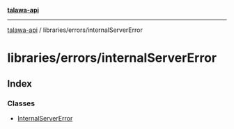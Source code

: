 [**talawa-api**](../../../README.md)

***

[talawa-api](../../../modules.md) / libraries/errors/internalServerError

# libraries/errors/internalServerError

## Index

### Classes

- [InternalServerError](classes/InternalServerError.md)
